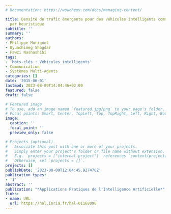 ```yaml
---
# Documentation: https://wowchemy.com/docs/managing-content/

title: Densité de trafic émergente pour des véhicules intelligents communiquants guidés
  par heuristique
subtitle: ''
summary: ''
authors:
- Philippe Morignot
- Oyunchimeg Shagdar
- Fawzi Nashashibi
tags:
- 'Mots-clés : Véhicules intelligents'
- Communication
- Systèmes Multi-Agents
categories: []
date: '2015-06-01'
lastmod: 2023-08-09T14:04:46+02:00
featured: false
draft: false

# Featured image
# To use, add an image named `featured.jpg/png` to your page's folder.
# Focal points: Smart, Center, TopLeft, Top, TopRight, Left, Right, BottomLeft, Bottom, BottomRight.
image:
  caption: ''
  focal_point: ''
  preview_only: false

# Projects (optional).
#   Associate this post with one or more of your projects.
#   Simply enter your project's folder or file name without extension.
#   E.g. `projects = ["internal-project"]` references `content/project/deep-learning/index.md`.
#   Otherwise, set `projects = []`.
projects: []
publishDate: '2023-08-09T12:04:45.927470Z'
publication_types:
- '1'
abstract: ''
publication: "*Applications Pratiques de l'Intelligence Artificielle*"
links:
- name: URL
  url: https://hal.inria.fr/hal-01168090
---
```

